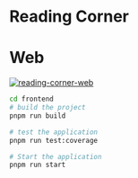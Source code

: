 # Reading Corner

# Web
[![reading-corner-web](https://github.com/jmadan/reading-corner/actions/workflows/actions.yml/badge.svg)](https://github.com/jmadan/reading-corner/actions/workflows/actions.yml)

```bash
cd frontend
# build the project
pnpm run build

# test the application
pnpm run test:coverage

# Start the application
pnpm run start
```
